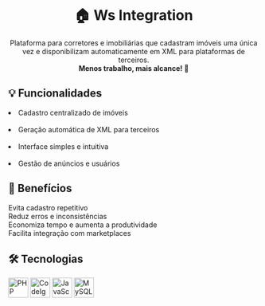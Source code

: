 <h1 align="center">🏠 Ws Integration</h1>

<p align="center">
  Plataforma para corretores e imobiliárias que cadastram imóveis uma única vez 
  e disponibilizam automaticamente em XML para plataformas de terceiros. <br>
  <strong>Menos trabalho, mais alcance! 🚀</strong>
</p>

<h2>💡 Funcionalidades</h2>
<p align="left">
  <li>Cadastro centralizado de imóveis </li><br>
  <li>Geração automática de XML para terceiros </li> <br>
  <li>Interface simples e intuitiva </li><br>
  <li>Gestão de anúncios e usuários </li>
</p>

<h2>🚀 Benefícios</h2>
<p align="left">
  Evita cadastro repetitivo <br>
  Reduz erros e inconsistências <br>
  Economiza tempo e aumenta a produtividade <br>
  Facilita integração com marketplaces
</p>

<h2>🛠️ Tecnologias</h2>
<p align="left">
  <img src="https://cdn.jsdelivr.net/gh/devicons/devicon/icons/php/php-original.svg" alt="PHP" width="40" height="40"/>
  <img src="https://cdn.jsdelivr.net/gh/devicons/devicon/icons/codeigniter/codeigniter-plain.svg" alt="CodeIgniter" width="40" height="40"/>
  <img src="https://cdn.jsdelivr.net/gh/devicons/devicon/icons/javascript/javascript-original.svg" alt="JavaScript" width="40" height="40"/>
  <img src="https://cdn.jsdelivr.net/gh/devicons/devicon/icons/mysql/mysql-original.svg" alt="MySQL" width="40" height="40"/>
</p>
